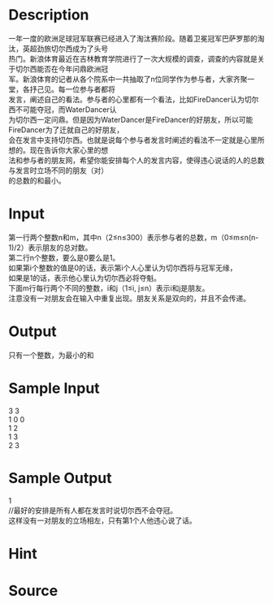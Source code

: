 
# Description

<div class="content"><div>一年一度的欧洲足球冠军联赛已经进入了淘汰赛阶段。随着卫冕冠军巴萨罗那的淘汰，英超劲旅切尔西成为了头号</div>
<div>热门。新浪体育最近在吉林教育学院进行了一次大规模的调查，调查的内容就是关于切尔西能否在今年问鼎欧洲冠</div>
<div>军。新浪体育的记者从各个院系中一共抽取了n位同学作为参与者，大家齐聚一堂，各抒己见。每一位参与者都将</div>
<div>发言，阐述自己的看法。参与者的心里都有一个看法，比如FireDancer认为切尔西不可能夺冠，而WaterDancer认</div>
<div>为切尔西一定问鼎。但是因为WaterDancer是FireDancer的好朋友，所以可能FireDancer为了迁就自己的好朋友，</div>
<div>会在发言中支持切尔西。也就是说每个参与者发言时阐述的看法不一定就是心里所想的。现在告诉你大家心里的想</div>
<div>法和参与者的朋友网，希望你能安排每个人的发言内容，使得违心说话的人的总数与发言时立场不同的朋友（对）</div>
<div>的总数的和最小。</div></div>

# Input

<div class="content"><div>第一行两个整数n和m，其中n（2≤n≤300）表示参与者的总数，m（0≤m≤n(n-1)/2）表示朋友的总对数。</div>
<div>第二行n个整数，要么是0要么是1。</div>
<div>如果第i个整数的值是0的话，表示第i个人心里认为切尔西将与冠军无缘，</div>
<div>如果是1的话，表示他心里认为切尔西必将夺魁。</div>
<div>下面m行每行两个不同的整数，i和j（1≤i, j≤n）表示i和j是朋友。</div>
<div>注意没有一对朋友会在输入中重复出现。朋友关系是双向的，并且不会传递。</div></div>

# Output

<div class="content"><div>只有一个整数，为最小的和</div></div>

# Sample Input

<div class="content"><span class="sampledata">3 3<br/>
1 0 0<br/>
1 2<br/>
1 3<br/>
2 3</span></div>

# Sample Output

<div class="content"><span class="sampledata">1<br/>
//最好的安排是所有人都在发言时说切尔西不会夺冠。<br/>
这样没有一对朋友的立场相左，只有第1个人他违心说了话。</span></div>

# Hint

<div class="content"><p></p></div>

# Source

<div class="content"><p><a href="problemset.php?search="></a></p></div>

